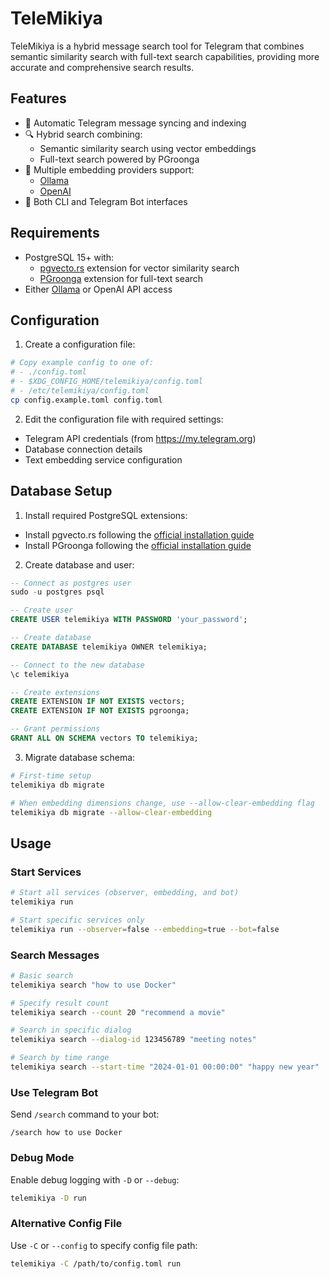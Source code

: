 # TeleMikiya

TeleMikiya is a hybrid message search tool for Telegram that combines semantic similarity search with full-text search capabilities, providing more accurate and comprehensive search results.

## Features

- 🔄 Automatic Telegram message syncing and indexing
- 🔍 Hybrid search combining:
  - Semantic similarity search using vector embeddings
  - Full-text search powered by PGroonga
- 🤖 Multiple embedding providers support:
  - [Ollama](https://ollama.ai/)
  - [OpenAI](https://platform.openai.com/docs/guides/embeddings)
- 💬 Both CLI and Telegram Bot interfaces

## Requirements

- PostgreSQL 15+ with:
  - [pgvecto.rs](https://github.com/tensorchord/pgvecto.rs) extension for vector similarity search
  - [PGroonga](https://pgroonga.github.io/) extension for full-text search
- Either [Ollama](https://ollama.ai/) or OpenAI API access

## Configuration

1. Create a configuration file:

```bash
# Copy example config to one of:
# - ./config.toml
# - $XDG_CONFIG_HOME/telemikiya/config.toml
# - /etc/telemikiya/config.toml
cp config.example.toml config.toml
  ```

2. Edit the configuration file with required settings:

- Telegram API credentials (from https://my.telegram.org)
- Database connection details
- Text embedding service configuration

## Database Setup

1. Install required PostgreSQL extensions:

- Install pgvecto.rs following the [official installation guide](https://docs.vectorchord.ai/getting-started/installation.html)
- Install PGroonga following the [official installation guide](https://pgroonga.github.io/install/)

2. Create database and user:

```sql
-- Connect as postgres user
sudo -u postgres psql

-- Create user
CREATE USER telemikiya WITH PASSWORD 'your_password';

-- Create database
CREATE DATABASE telemikiya OWNER telemikiya;

-- Connect to the new database
\c telemikiya

-- Create extensions
CREATE EXTENSION IF NOT EXISTS vectors;
CREATE EXTENSION IF NOT EXISTS pgroonga;

-- Grant permissions
GRANT ALL ON SCHEMA vectors TO telemikiya;
```

3. Migrate database schema:

```bash
# First-time setup
telemikiya db migrate

# When embedding dimensions change, use --allow-clear-embedding flag
telemikiya db migrate --allow-clear-embedding
```

## Usage

### Start Services

```bash
# Start all services (observer, embedding, and bot)
telemikiya run

# Start specific services only
telemikiya run --observer=false --embedding=true --bot=false
```

### Search Messages

```bash
# Basic search
telemikiya search "how to use Docker"

# Specify result count
telemikiya search --count 20 "recommend a movie"

# Search in specific dialog
telemikiya search --dialog-id 123456789 "meeting notes"

# Search by time range
telemikiya search --start-time "2024-01-01 00:00:00" "happy new year"
```

### Use Telegram Bot

Send `/search` command to your bot:

```
/search how to use Docker
```

### Debug Mode

Enable debug logging with `-D` or `--debug`:

```bash
telemikiya -D run
```

### Alternative Config File

Use `-C` or `--config` to specify config file path:

```bash
telemikiya -C /path/to/config.toml run
```
